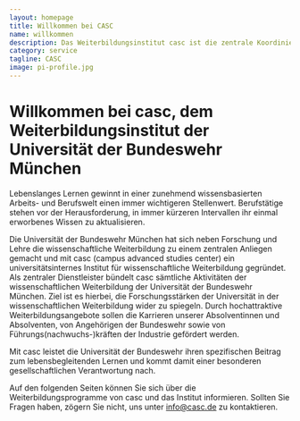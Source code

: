 ```yaml
---
layout: homepage
title: Willkommen bei CASC
name: willkommen
description: Das Weiterbildungsinstitut casc ist die zentrale Koordinierungs-, Betreuungs- und Beratungsstelle für die wissenschaftliche Weiterbildung der Universität der Bundeswehr München.
category: service
tagline: CASC
image: pi-profile.jpg
---
```


# Willkommen bei casc, dem Weiterbildungsinstitut der Universität der Bundeswehr München

Lebenslanges Lernen gewinnt in einer zunehmend wissensbasierten Arbeits- und Berufswelt einen immer wichtigeren Stellenwert. Berufstätige stehen vor der Herausforderung, in immer kürzeren Intervallen ihr einmal erworbenes Wissen zu aktualisieren.

Die Universität der Bundeswehr München hat sich neben Forschung und Lehre die wissenschaftliche Weiterbildung zu einem zentralen Anliegen gemacht und mit casc (campus advanced studies center) ein universitätsinternes Institut für wissenschaftliche Weiterbildung gegründet. Als zentraler Dienstleister bündelt casc sämtliche Aktivitäten der wissenschaftlichen Weiterbildung der Universität der Bundeswehr München. Ziel ist es hierbei, die Forschungsstärken der Universität in der wissenschaftlichen Weiterbildung wider zu spiegeln. Durch hochattraktive Weiterbildungsangebote sollen die Karrieren unserer Absolventinnen und Absolventen, von Angehörigen der Bundeswehr sowie von Führungs(nachwuchs-)kräften der Industrie gefördert werden.

Mit casc leistet die Universität der Bundeswehr ihren spezifischen Beitrag zum lebensbegleitenden Lernen und kommt damit einer besonderen gesellschaftlichen Verantwortung nach.

Auf den folgenden Seiten können Sie sich über die Weiterbildungsprogramme von casc und das Institut informieren. Sollten Sie Fragen haben, zögern Sie nicht, uns unter  info@casc.de zu kontaktieren.

